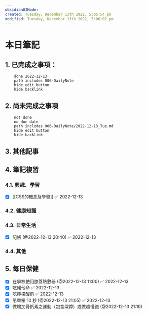 ```yaml
---
obsidianUIMode: 
created: Tuesday, December 13th 2022, 5:05:54 pm
modified: Tuesday, December 13th 2022, 5:06:02 pm
---
```

# 本日筆記



## 1. 已完成之事項：
```tasks
	done 2022-12-13
	path includes 006-DailyNote
	hide edit button 
	hide backlink
```

## 2. 尚未完成之事項
```tasks
	not done
	no due date
	path includes 006-DailyNote/2022-12-13_Tue.md
	hide edit button 
	hide backlink
```

## 3. 其他記事

## 4. 筆記複習
### 4.1. 興趣、學習
- [x] [[CSS的概念及學習]] ✅ 2022-12-13

### 4.2. 健康知識

### 4.3. 日常生活
- [x] 記帳 (@2022-12-13 20:40) ✅ 2022-12-13

### 4.4. 其他

## 5. 每日保健
- [x] 在學校使用膝蓋熱敷器 (@2022-12-13 11:00) ✅ 2022-12-13
- [x] 吃維他命 ✅ 2022-12-13
- [x] 吃檸檬酸鈣 ✅ 2022-12-13
- [x] 吊單槓 10 秒 (@2022-12-13 21:05) ✅ 2022-12-13
- [x] 做增加骨鈣素之運動（包含深蹲）或做超慢跑 (@2022-12-13 21:10)